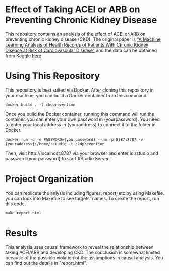 Effect of Taking ACEI or ARB on Preventing Chronic Kidney Disease 
=================================================================

This repository contains an analysis of the effect of ACEI or ARB on preventing chronic kidney disease (CKD).
The original paper is ["A Machine Learning Analysis of Health Records of Patients With Chronic Kidney Disease 
at Risk of Cardiovascular Disease"](https://ieeexplore.ieee.org/document/9641833 "The Paper") and the data can
be obtained from Kaggle [here](https://www.kaggle.com/datasets/davidechicco/chronic-kidney-disease-ehrs-abu-dhabi?resource=download)

Using This Repository
=====================
This repository is best suited via Docker. After cloning this repository in your machine, you can build 
a Docker container from this command. 
```
docker build . -t ckdprevention
```
Once you build the Docker container, running this command will run the container. you can enter your own password in {yourpassword}.
You need to enter your local address in {youraddress} to connect it to the folder in Docker.
```
docker run -d -e PASSWORD={yourpassword} --rm -p 8787:8787 -v {youraddress}:/home/rstudio -t ckdprevention
```
Then, visit http://localhost:8787 via your browser and enter id:rstudio and password:{yourpassword} to start RStudio Server.

Project Organization
====================
You can replicate the anlysis including figures, report, etc by using Makefile. you can look into Makefile to see targets' names.
To create the report, run this code.
```
make report.html
```

Results
=======
This analysis uses causal framework to reveal the relationship between taking ACEI/ARB and developing CKD. The conclusion is somewhat limited
because of the possible violation of the assumptions in causal analysis. You can find out the details in "report.html". 